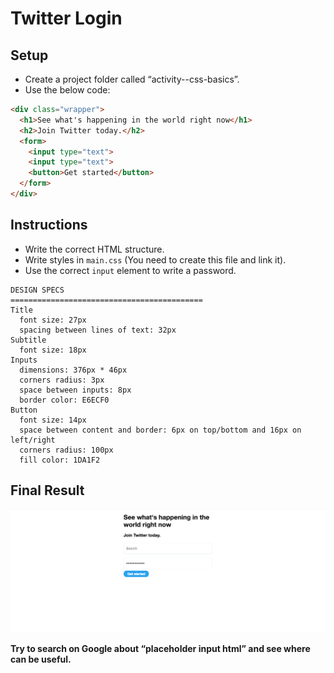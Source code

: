 # Twitter Login

## Setup

- Create a project folder called “activity--css-basics”.
- Use the below code:

```html
<div class="wrapper">
  <h1>See what's happening in the world right now</h1>
  <h2>Join Twitter today.</h2>
  <form>
    <input type="text">
    <input type="text">
    <button>Get started</button>
  </form>
</div>
```

## Instructions

- Write the correct HTML structure.
- Write styles in `main.css` (You need to create this file and link it).
- Use the correct `input` element to write a password.

```
DESIGN SPECS
===========================================
Title
  font size: 27px
  spacing between lines of text: 32px
Subtitle
  font size: 18px
Inputs
  dimensions: 376px * 46px
  corners radius: 3px
  space between inputs: 8px
  border color: E6ECF0
Button
  font size: 14px
  space between content and border: 6px on top/bottom and 16px on left/right
  corners radius: 100px
  fill color: 1DA1F2
```

## Final Result

![link to Twitter Login](twitter-login.png)

**Try to search on Google about “placeholder input html” and see where can be useful.**
